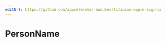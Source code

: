 ```yaml
---
editUrl: https://github.com/appcelerator-modules/titanium-apple-sign-in/edit/master/apidoc/Applesignin.yml
---
```

# PersonName

<TypeHeader/>

<ApiDocs/>
